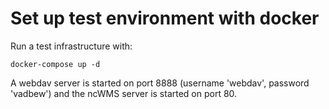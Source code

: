 # Set up test environment with docker
Run a test infrastructure with:

```
docker-compose up -d
```

A webdav server is started on port 8888 (username 'webdav', password 'vadbew') and the ncWMS server is started on port 80.
